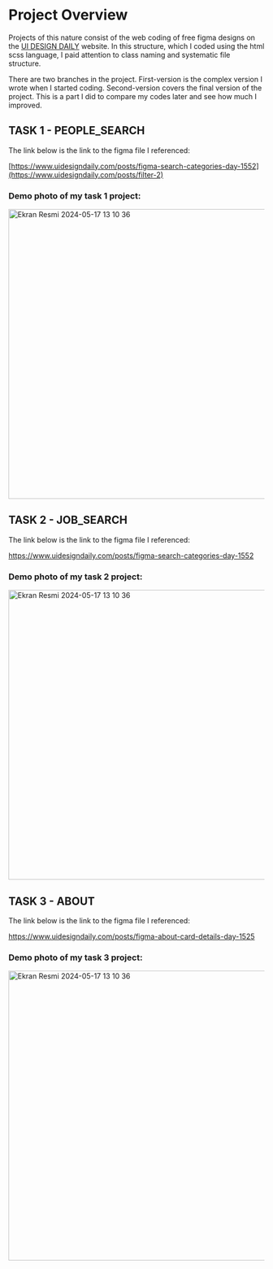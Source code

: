 # Project Overview
Projects of this nature consist of the web coding of free figma designs on the [UI DESIGN DAILY](https://www.uidesigndaily.com/) website. In this structure, which I coded using the html scss language, I paid attention to class naming and systematic file structure.

There are two branches in the project. First-version is the complex version I wrote when I started coding. Second-version covers the final version of the project. This is a part I did to compare my codes later and see how much I improved.


## TASK 1 - PEOPLE_SEARCH

The link below is the link to the figma file I referenced:

[https://www.uidesigndaily.com/posts/figma-search-categories-day-1552](https://www.uidesigndaily.com/posts/filter-2)


### Demo photo of my task 1 project:
<img width="570" alt="Ekran Resmi 2024-05-17 13 10 36" src="">




## TASK 2 - JOB_SEARCH

The link below is the link to the figma file I referenced:

https://www.uidesigndaily.com/posts/figma-search-categories-day-1552


### Demo photo of my task 2 project:
<img width="570" alt="Ekran Resmi 2024-05-17 13 10 36" src="https://github.com/aysunurterzi/Mobven_Aysu_Projects/assets/80470813/979f100e-f8ec-41fb-9ae6-f672cf713610">



## TASK 3 - ABOUT

The link below is the link to the figma file I referenced:

https://www.uidesigndaily.com/posts/figma-about-card-details-day-1525


### Demo photo of my task 3 project:
<img width="570" alt="Ekran Resmi 2024-05-17 13 10 36" src="">
